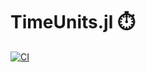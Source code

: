 # TimeUnits.jl ⏱️

[![CI](https://github.com/wookay/TimeUnits.jl/actions/workflows/actions.yml/badge.svg)](https://github.com/wookay/TimeUnits.jl/actions/workflows/actions.yml)
